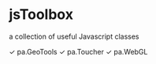 jsToolbox
=========

 a collection of useful Javascript classes

 ✓ pa.GeoTools
 ✓ pa.Toucher
 ✓ pa.WebGL
 